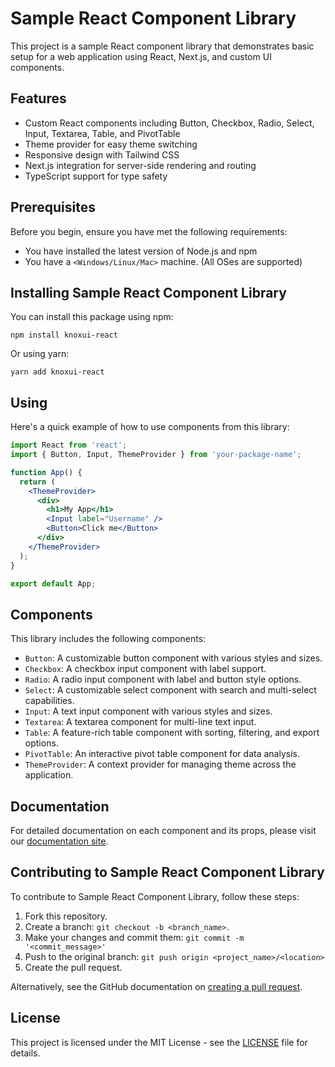 # Sample React Component Library

This project is a sample React component library that demonstrates basic setup for a web application using React, Next.js, and custom UI components.

## Features

- Custom React components including Button, Checkbox, Radio, Select, Input, Textarea, Table, and PivotTable
- Theme provider for easy theme switching
- Responsive design with Tailwind CSS
- Next.js integration for server-side rendering and routing
- TypeScript support for type safety

## Prerequisites

Before you begin, ensure you have met the following requirements:

- You have installed the latest version of Node.js and npm
- You have a `<Windows/Linux/Mac>` machine. (All OSes are supported)

## Installing Sample React Component Library

You can install this package using npm:

```
npm install knoxui-react
```

Or using yarn:

```
yarn add knoxui-react
```

## Using 

Here's a quick example of how to use components from this library:

```jsx
import React from 'react';
import { Button, Input, ThemeProvider } from 'your-package-name';

function App() {
  return (
    <ThemeProvider>
      <div>
        <h1>My App</h1>
        <Input label="Username" />
        <Button>Click me</Button>
      </div>
    </ThemeProvider>
  );
}

export default App;
```

## Components

This library includes the following components:

- `Button`: A customizable button component with various styles and sizes.
- `Checkbox`: A checkbox input component with label support.
- `Radio`: A radio input component with label and button style options.
- `Select`: A customizable select component with search and multi-select capabilities.
- `Input`: A text input component with various styles and sizes.
- `Textarea`: A textarea component for multi-line text input.
- `Table`: A feature-rich table component with sorting, filtering, and export options.
- `PivotTable`: An interactive pivot table component for data analysis.
- `ThemeProvider`: A context provider for managing theme across the application.


## Documentation

For detailed documentation on each component and its props, please visit our [documentation site](https://knoxui.in).

## Contributing to Sample React Component Library

To contribute to Sample React Component Library, follow these steps:

1. Fork this repository.
2. Create a branch: `git checkout -b <branch_name>`.
3. Make your changes and commit them: `git commit -m '<commit_message>'`
4. Push to the original branch: `git push origin <project_name>/<location>`
5. Create the pull request.

Alternatively, see the GitHub documentation on [creating a pull request](https://help.github.com/articles/creating-a-pull-request/).

## License

This project is licensed under the MIT License - see the [LICENSE](LICENSE) file for details.

